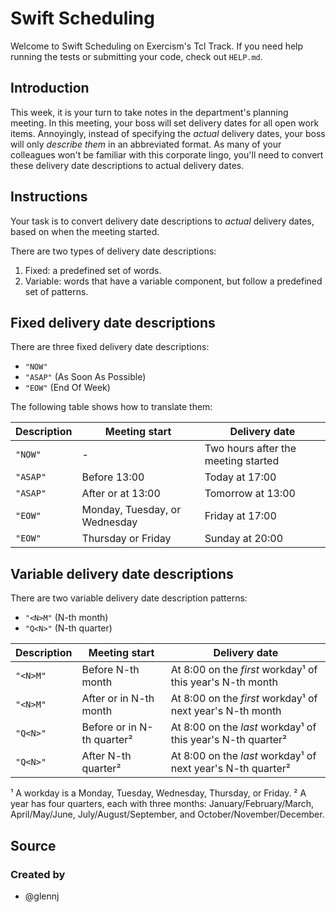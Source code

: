 # Swift Scheduling

Welcome to Swift Scheduling on Exercism's Tcl Track.
If you need help running the tests or submitting your code, check out `HELP.md`.

## Introduction

This week, it is your turn to take notes in the department's planning meeting.
In this meeting, your boss will set delivery dates for all open work items.
Annoyingly, instead of specifying the _actual_ delivery dates, your boss will only _describe them_ in an abbreviated format.
As many of your colleagues won't be familiar with this corporate lingo, you'll need to convert these delivery date descriptions to actual delivery dates.

## Instructions

Your task is to convert delivery date descriptions to _actual_ delivery dates, based on when the meeting started.

There are two types of delivery date descriptions:

1. Fixed: a predefined set of words.
2. Variable: words that have a variable component, but follow a predefined set of patterns.

## Fixed delivery date descriptions

There are three fixed delivery date descriptions:

- `"NOW"`
- `"ASAP"` (As Soon As Possible)
- `"EOW"` (End Of Week)

The following table shows how to translate them:

| Description | Meeting start                 | Delivery date                       |
| ----------- | ----------------------------- | ----------------------------------- |
| `"NOW"`     | -                             | Two hours after the meeting started |
| `"ASAP"`    | Before 13:00                  | Today at 17:00                      |
| `"ASAP"`    | After or at 13:00             | Tomorrow at 13:00                   |
| `"EOW"`     | Monday, Tuesday, or Wednesday | Friday at 17:00                     |
| `"EOW"`     | Thursday or Friday            | Sunday at 20:00                     |

## Variable delivery date descriptions

There are two variable delivery date description patterns:

- `"<N>M"` (N-th month)
- `"Q<N>"` (N-th quarter)

| Description | Meeting start              | Delivery date                                               |
| ----------- | -------------------------- | ----------------------------------------------------------- |
| `"<N>M"`    | Before N-th month          | At 8:00 on the _first_ workday¹ of this year's N-th month   |
| `"<N>M"`    | After or in N-th month     | At 8:00 on the _first_ workday¹ of next year's N-th month   |
| `"Q<N>"`    | Before or in N-th quarter² | At 8:00 on the _last_ workday¹ of this year's N-th quarter² |
| `"Q<N>"`    | After N-th quarter²        | At 8:00 on the _last_ workday¹ of next year's N-th quarter² |

¹ A workday is a Monday, Tuesday, Wednesday, Thursday, or Friday.
² A year has four quarters, each with three months: January/February/March, April/May/June, July/August/September, and October/November/December.

## Source

### Created by

- @glennj
